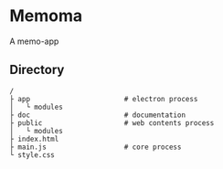# Memoma

A memo-app

## Directory

```
/
├ app                       # electron process
│   └ modules
├ doc                       # documentation
├ public                    # web contents process
│   └ modules
├ index.html
├ main.js                   # core process
└ style.css
```

